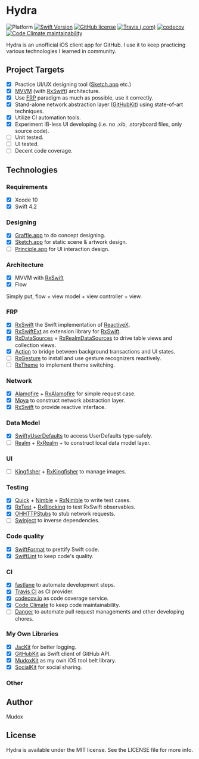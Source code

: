 # Hydra

![Platform](https://img.shields.io/badge/platform-ios-lightgrey.svg)
[![Swift Version](https://img.shields.io/badge/swift-4.2-F16D39.svg?style=flat)](https://developer.apple.com/swift)
[![GitHub license](https://img.shields.io/github/license/mudox/hydra.svg)](https://github.com/mudox/hydra/blob/master/LICENSE)
[![Travis (.com)](https://img.shields.io/travis/com/mudox/hydra.svg)](https://travis-ci.com/mudox/hydra)
[![codecov](https://codecov.io/gh/mudox/hydra/branch/master/graph/badge.svg)](https://codecov.io/gh/mudox/hydra)
[![Code Climate maintainability](https://img.shields.io/codeclimate/maintainability/mudox/hydra.svg)](https://codeclimate.com/github/mudox/hydra/maintainability)

Hydra is an unofficial iOS client app for GitHub. I use it to keep practicing
various technologies I learned in community.

## Project Targets

- [x] Practice UI/UX designing tool ([Sketch.app] etc.)
- [x] [MVVM] (with [RxSwift]) architecture.
- [x] Use [FRP] paradigm as much as possible, use it correctly.
- [x] Stand-alone network abstraction layer ([GitHubKit]) using state-of-art techniques.
- [x] Utilize CI automation tools.
- [x] Experiment IB-less UI developing (i.e. no .xib, .storyboard files, only source code).
- [ ] Unit tested.
- [ ] UI tested.
- [ ] Decent code coverage.

## Technologies

### Requirements

- [x] Xcode 10
- [x] Swift 4.2

### Designing

- [x] [Graffle.app] to do concept designing.
- [x] [Sketch.app] for static scene & artwork design.
- [ ] [Principle.app] for UI interaction design.

### Architecture

- [x] MVVM with [RxSwift]
- [x] Flow

Simply put, flow + view model + view controller + view.

### FRP

- [x] [RxSwift] the Swift implementation of [ReactiveX].
- [x] [RxSwiftExt] as extension library for [RxSwift].
- [x] [RxDataSources] + [RxRealmDataSources] to drive table views and collection views.
- [x] [Action] to bridge between background transactions and UI states.
- [ ] [RxGesture] to install and use gesture recognizers reactively.
- [ ] [RxTheme] to implement theme switching.

### Network

- [x] [Alamofire] + [RxAlamofire] for simple request case.
- [x] [Moya] to construct network abstraction layer.
- [x] [RxSwift] to provide reactive interface.

### Data Model

- [x] [SwiftyUserDefaults] to access UserDefaults type-safely.
- [ ] [Realm] + [RxRealm] +  to construct local data model layer.

### UI

- [ ] [Kingfisher] + [RxKingfisher] to manage images.

### Testing

- [x] [Quick] + [Nimble] + [RxNimble] to write test cases.
- [x] [RxTest] + [RxBlocking] to test RxSwift observables.
- [x] [OHHTTPStubs] to stub network requests.
- [ ] [Swinject] to inverse dependencies.

### Code quality

- [x] [SwiftFormat] to prettify Swift code.
- [x] [SwiftLint] to keep code's quality.

### CI

- [x] [fastlane] to automate development steps.
- [x] [Travis CI] as CI provider.
- [x] [codecov.io] as code coverage service.
- [x] [Code Climate] to keep code maintainability.
- [ ] [Danger] to automate pull request managements and other developing chores.

### My Own Libraries

- [x] [JacKit] for better logging.
- [x] [GitHubKit] as Swift client of GitHub API.
- [x] [MudoxKit] as my own iOS tool belt library.
- [x] [SocialKit] for social sharing.

### Other


## Author

Mudox

## License

Hydra is available under the MIT license. See the LICENSE file for more info.

[Action]: https://github.com/RxSwiftCommunity/Action
[Alamofire]: https://github.com/Alamofire/Alamofire
[Code Climate]: https://codeclimate.com
[Danger]: https://danger.systems/rub
[FRP]: https://en.wikipedia.org/wiki/Functional_reactive_programming
[GitHub APIv3]: https://developer.github.com/v3
[GitHubKit]: https://github.com/mudox/github-kit
[Graffle.app]: https://www.omnigroup.com/omnigraffle
[JacKit]: https://github.com/mudox/jac-kit
[MVVM]: https://en.wikipedia.org/wiki/Model%E2%80%93view%E2%80%93viewmodel
[Moya]: https://github.com/Moya/Moya
[MudoxKit]: https://github.com/mudox/mudox-kit
[Nimble]: https://github.com/Quick/Nimble
[OHHTTPStubs]: https://github.com/AliSoftware/OHHTTPStubs
[Principle.app]: http://principleformac.com
[Quick]: https://github.com/Quick/Quick
[ReactiveX]: http://reactivex.io
[Realm]: https://realm.io
[RxAlamofire]: https://github.com/RxSwiftCommunity/RxAlamofire
[RxBlocking]: https://github.com/ReactiveX/RxSwift
[RxDataSources]: https://github.com/RxSwiftCommunity/RxDataSources
[RxGesture]: https://github.com/RxSwiftCommunity/RxGesture
[RxNimble]: https://github.com/RxSwiftCommunity/RxNimble
[RxRealmDataSources]: https://github.com/RxSwiftCommunity/RxRealmDataSources
[RxRealm]: https://github.com/RxSwiftCommunity/RxRealm
[RxRealm]: https://github.com/RxSwiftCommunity/RxRealm
[RxSwiftExt]: https://github.com/RxSwiftCommunity/RxSwiftExt
[RxSwift]: https://github.com/ReactiveX/RxSwift
[RxTest]: https://github.com/ReactiveX/RxSwift
[RxTheme]: https://github.com/RxSwiftCommunity/RxTheme
[Sketch.app]: https://www.sketchapp.com/com
[SocialKit]: https://github.com/mudox/social-kit
[SwiftFormat]: https://github.com/nicklockwood/SwiftFormat
[SwiftLint]: https://github.com/realm/SwiftLint
[SwiftyUserDefaults]: https://github.com/radex/SwiftyUserDefaults
[Swinject]: https://github.com/Swinject/Swinject
[Travis CI]: https://travis-ci.com
[codecov.io]: https://codecov.io
[fastlane]: https://fastlane.tools
[Kingfisher]: https://github.com/onevcat/Kingfisher
[RxKingfisher]: https://github.com/RxSwiftCommunity/RxKingfisher
